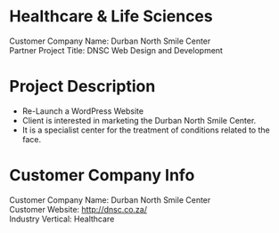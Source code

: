 # Healthcare & Life Sciences

Customer Company Name: Durban North Smile Center\
Partner Project Title: DNSC Web Design and Development

# Project Description 

- Re-Launch a WordPress Website
- Client is interested in marketing the Durban North Smile Center.
- It is a specialist center for the treatment of conditions related to the face. 

# Customer Company Info

Customer Company Name: Durban North Smile Center\
Customer Website: http://dnsc.co.za/ \
Industry Vertical: Healthcare

